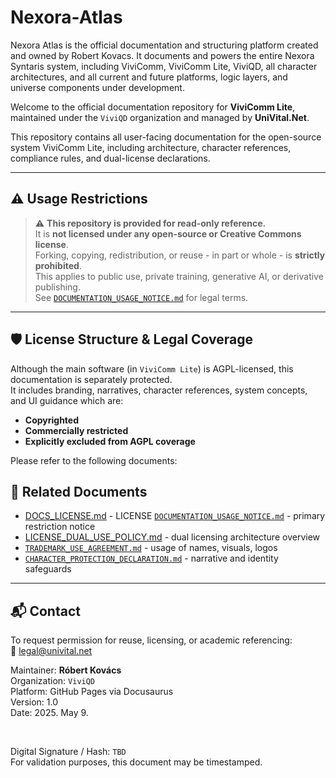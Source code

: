 # Nexora-Atlas  

Nexora Atlas is the official documentation and structuring platform created and owned by Robert Kovacs. It documents and powers the entire Nexora Syntaris system, including ViviComm, ViviComm Lite, ViviQD, all character architectures, and all current and future platforms, logic layers, and universe components under development.

Welcome to the official documentation repository for **ViviComm Lite**, maintained under the `ViviQD` organization and managed by **UniVital.Net**.

This repository contains all user-facing documentation for the open-source system ViviComm Lite, including architecture, character references, compliance rules, and dual-license declarations.

---

## ⚠️ Usage Restrictions

> ⚠️ **This repository is provided for read-only reference.**  
> It is **not licensed under any open-source or Creative Commons license**.  
> Forking, copying, redistribution, or reuse - in part or whole - is **strictly prohibited**.  
> This applies to public use, private training, generative AI, or derivative publishing.  
> See [`DOCUMENTATION_USAGE_NOTICE.md`](DOCUMENTATION_USAGE_NOTICE.md) for legal terms.

---

## 🛡️ License Structure & Legal Coverage

Although the main software (in `ViviComm Lite`) is AGPL-licensed, this documentation is separately protected.  
It includes branding, narratives, character references, system concepts, and UI guidance which are:

* **Copyrighted**  
* **Commercially restricted**  
* **Explicitly excluded from AGPL coverage**

Please refer to the following documents:

## 📌 Related Documents  

* [DOCS_LICENSE.md](DOCS_LICENSE.md) - LICENSE
   [`DOCUMENTATION_USAGE_NOTICE.md`](DOCUMENTATION_USAGE_NOTICE.md) - primary restriction notice
* [LICENSE_DUAL_USE_POLICY.md](https://github.com/ViviQD/ViviComm-Lite/blob/main/LICENSE_DUAL_USE_POLICY.md) - dual licensing architecture overview
* [`TRADEMARK_USE_AGREEMENT.md`](https://github.com/ViviQD/ViviComm-Lite/blob/main/TRADEMARK_USE_AGREEMENT.md) - usage of names, visuals, logos  
* [`CHARACTER_PROTECTION_DECLARATION.md`](https://github.com/ViviQD/ViviComm-Lite/blob/main/CHARACTER_PROTECTION_DECLARATION.md) - narrative and identity safeguards  

---

## 📬 Contact

To request permission for reuse, licensing, or academic referencing:  
📧 [legal@univital.net](mailto:legal@univital.net)

Maintainer: **Róbert Kovács**  
Organization: `ViviQD`  
Platform: GitHub Pages via Docusaurus  
Version: 1.0  
Date: 2025. May 9.

<br/>

Digital Signature / Hash: `TBD`  
For validation purposes, this document may be timestamped.
